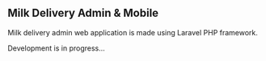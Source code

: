 ## Milk Delivery Admin & Mobile

Milk delivery admin web application is made using Laravel PHP framework.

Development is in progress...
